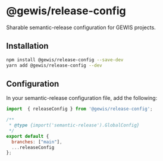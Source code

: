 # @gewis/release-config

Sharable semantic-release configuration for GEWIS projects.

## Installation

```bash
npm install @gewis/release-config --save-dev
yarn add @gewis/release-config --dev
```

## Configuration

In your semantic-release configuration file, add the following:

```javascript
import  { releaseConfig } from '@gewis/release-config';

/**
 * @type {import('semantic-release').GlobalConfig}
 */
export default {
  branches: ["main"],
  ...releaseConfig
};
```

